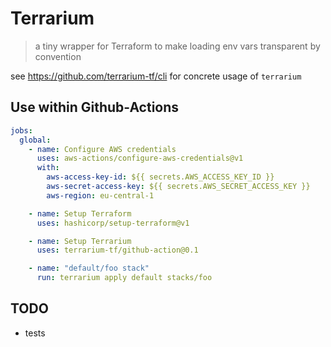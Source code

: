 # Terrarium

> a tiny wrapper for Terraform to make loading env vars transparent by convention

see https://github.com/terrarium-tf/cli for concrete usage of `terrarium`

## Use within Github-Actions

```yaml
jobs:
  global:
    - name: Configure AWS credentials
      uses: aws-actions/configure-aws-credentials@v1
      with:
        aws-access-key-id: ${{ secrets.AWS_ACCESS_KEY_ID }}
        aws-secret-access-key: ${{ secrets.AWS_SECRET_ACCESS_KEY }}
        aws-region: eu-central-1

    - name: Setup Terraform
      uses: hashicorp/setup-terraform@v1

    - name: Setup Terrarium
      uses: terrarium-tf/github-action@0.1

    - name: "default/foo stack"
      run: terrarium apply default stacks/foo

```

## TODO

* tests

